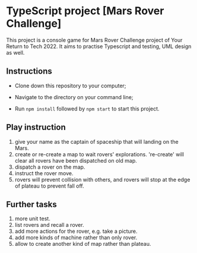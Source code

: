 # TypeScript project [Mars Rover Challenge]

This project is a console game for Mars Rover Challenge project of Your Return to Tech 2022. It aims to practise Typescript and testing, UML design as well.

## Instructions

- Clone down this repository to your computer;

- Navigate to the directory on your command line;

- Run `npm install` followed by `npm start` to start this project.

## Play instruction

1. give your name as the captain of spaceship that will landing on the Mars.
2. create or re-create a map to wait rovers' explorations. 're-create' will clear all rovers have been dispatched on old map.
3. dispatch a rover on the map.
4. instruct the rover move.
5. rovers will prevent collision with others, and rovers will stop at the edge of plateau to prevent fall off.

## Further tasks

1. more unit test.
2. list rovers and recall a rover.
3. add more actions for the rover, e.g. take a picture.
4. add more kinds of machine rather than only rover.
5. allow to create another kind of map rather than plateau.
